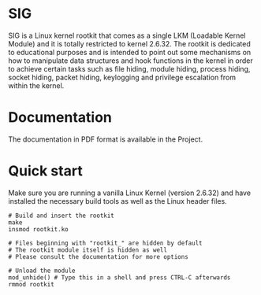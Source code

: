 # SIG
SIG is a Linux kernel rootkit that comes as a single LKM (Loadable Kernel Module) and it is totally restricted to kernel 2.6.32. The rootkit is dedicated to educational purposes and is intended to point out some mechanisms on how to manipulate data structures and hook functions in the kernel in order to achieve certain tasks such as file hiding, module hiding, process hiding, socket hiding, packet hiding, keylogging and privilege escalation from within the kernel.

# Documentation
The documentation in PDF format is available in the Project.
# Quick start
Make sure you are running a vanilla Linux Kernel (version 2.6.32) and have installed the necessary build tools as well as the Linux header files.

    # Build and insert the rootkit
    make
    insmod rootkit.ko

    # Files beginning with "rootkit_" are hidden by default
    # The rootkit module itself is hidden as well
    # Please consult the documentation for more options

    # Unload the module
    mod_unhide() # Type this in a shell and press CTRL-C afterwards
    rmmod rootkit
